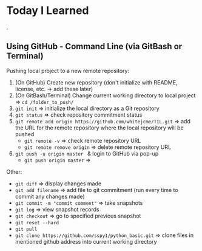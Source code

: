 # Today I Learned
.

## Using GitHub - Command Line (via GitBash or Terminal)
Pushing local project to a new remote repository:

1. (On GitHub) Create new repository (don't initialize with README, license, etc. -> add these later)
2. (On GitBash/Terminal) Change current working directory to local project => `cd /folder_to_push/`
2. `git init` => initialize the local directory as a Git repository
3. `git status` => check repository commitment status
4. `git remote add origin https://github.com/whitejcme/TIL.git` => add the URL for the remote repository where the local repository will be pushed
    - `git remote -v` => check remote repository URL
    - `git remote remove origin` => delete remote repository URL
5.  `git push -u origin master ` & login to GitHub via pop-up
    - `git push origin master` => 


Other: 
- `git diff` => display changes made
- `git add filename` => add file to git commitment (run every time to commit any changes made)
- `git commit -m "commit comment"` => take snapshots
- `git log` => view snapshot records
- `git checkout` => go to specified previous snapshot
- `git reset --hard`
- `git pull`
- `git clone https://github.com/sspy1/python_basic.git` => clone files in mentioned github address into current working directory
